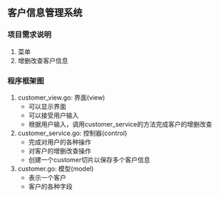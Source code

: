 ## 客户信息管理系统

### 项目需求说明
1. 菜单
2. 增删改查客户信息

### 程序框架图
1. customer_view.go: 界面(view)
    - 可以显示界面
    - 可以接受用户输入
    - 根据用户输入，调用customer_service的方法完成客户的增删改查
2. customer_service.go: 控制器(control)
    - 完成对用户的各种操作
    - 对客户的增删改查操作
    - 创建一个customer切片以保存多个客户信息
3. customer.go: 模型(model)
    - 表示一个客户
    - 客户的各种字段